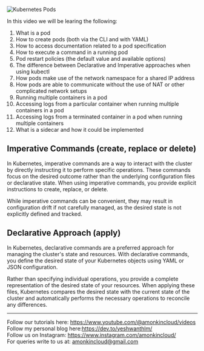 ![Kubernetes Pods](https://github.com/yeshwanthlm/100DaysOfK8s/assets/66474973/97a8ec25-c72e-4a77-b252-f1519eb7fb32)

In this video we will be learing the following:

1. What is a pod
2. How to create pods (both via the CLI and with YAML)
3. How to access documentation related to a pod specification 
4. How to execute a command in a running pod 
5. Pod restart policies (the default value and available options)
6. The difference between Declarative and Imperative approaches when using kubectl
7. How pods make use of the network namespace for a shared IP address
8. How pods are able to communicate without the use of NAT or other complicated network setups
9. Running multiple containers in a pod
10. Accessing logs from a particular container when running multiple containers in a pod
11. Accessing logs from a terminated container in a pod when running multiple containers
12. What is a sidecar and how it could be implemented


 ## Imperative Commands (create, replace or delete)

In Kubernetes, imperative commands are a way to interact with the cluster by directly instructing it to perform specific operations. These commands focus on the desired outcome rather than the underlying
configuration files or declarative state. When using imperative commands, you provide explicit instructions to create, replace, or delete.

While imperative commands can be convenient, they may result in configuration drift if not carefully managed, as the desired state is not
explicitly defined and tracked.


## Declarative Approach (apply)

In Kubernetes, declarative commands are a preferred approach for managing the cluster's state and resources. With declarative commands, you define the desired state of your Kubernetes objects using YAML or JSON configuration.

Rather than specifying individual operations, you provide a complete representation of the desired state of your resources. When applying these files, Kubernetes compares the desired state with the current state of the cluster and automatically performs the necessary operations to reconcile any differences.


--------------------------
Follow our tutorials here: https://www.youtube.com/@amonkincloud/videos \
Follow my personal blog here:https://dev.to/yeshwanthlm/ \
Follow us on Instagram: https://www.instagram.com/amonkincloud/ \
For queries write to us at: amonkincloud@gmail.com 
